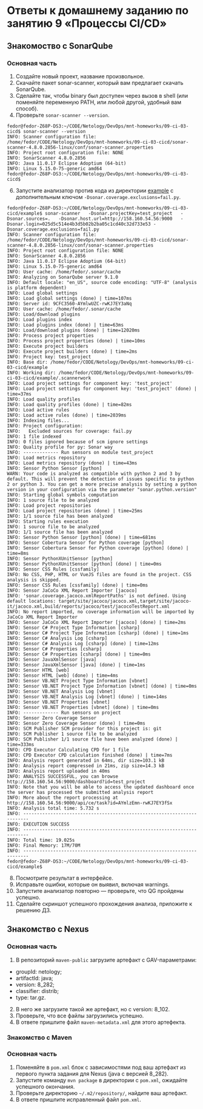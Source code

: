 # Ответы к домашнему заданию по занятию 9 «Процессы CI/CD»

## Знакомоство с SonarQube

### Основная часть

1. Создайте новый проект, название произвольное.
2. Скачайте пакет sonar-scanner, который вам предлагает скачать SonarQube.
3. Сделайте так, чтобы binary был доступен через вызов в shell (или поменяйте переменную PATH, или любой другой, удобный вам способ).
4. Проверьте `sonar-scanner --version`.
```
fedor@fedor-Z68P-DS3:~/CODE/Netology/DevOps/mnt-homeworks/09-ci-03-cicd$ sonar-scanner --version
INFO: Scanner configuration file: /home/fedor/CODE/Netology/DevOps/mnt-homeworks/09-ci-03-cicd/sonar-scanner-4.8.0.2856-linux/conf/sonar-scanner.properties
INFO: Project root configuration file: NONE
INFO: SonarScanner 4.8.0.2856
INFO: Java 11.0.17 Eclipse Adoptium (64-bit)
INFO: Linux 5.15.0-75-generic amd64
fedor@fedor-Z68P-DS3:~/CODE/Netology/DevOps/mnt-homeworks/09-ci-03-cicd$
```
6. Запустите анализатор против кода из директории [example](./example) с дополнительным ключом `-Dsonar.coverage.exclusions=fail.py`.
```
fedor@fedor-Z68P-DS3:~/CODE/Netology/DevOps/mnt-homeworks/09-ci-03-cicd/example$ sonar-scanner   -Dsonar.projectKey=test_project   -Dsonar.sources=.   -Dsonar.host.url=http://158.160.54.56:9000   -Dsonar.login=025d5c514e4b3d5b02b2ba05c1cd40c32d733e53 -Dsonar.coverage.exclusions=fail.py 
INFO: Scanner configuration file: /home/fedor/CODE/Netology/DevOps/mnt-homeworks/09-ci-03-cicd/sonar-scanner-4.8.0.2856-linux/conf/sonar-scanner.properties
INFO: Project root configuration file: NONE
INFO: SonarScanner 4.8.0.2856
INFO: Java 11.0.17 Eclipse Adoptium (64-bit)
INFO: Linux 5.15.0-75-generic amd64
INFO: User cache: /home/fedor/.sonar/cache
INFO: Analyzing on SonarQube server 9.1.0
INFO: Default locale: "en_US", source code encoding: "UTF-8" (analysis is platform dependent)
INFO: Load global settings
INFO: Load global settings (done) | time=107ms
INFO: Server id: 9CFC3560-AYmlwUZC-rwKJ7EY3aNq
INFO: User cache: /home/fedor/.sonar/cache
INFO: Load/download plugins
INFO: Load plugins index
INFO: Load plugins index (done) | time=63ms
INFO: Load/download plugins (done) | time=12020ms
INFO: Process project properties
INFO: Process project properties (done) | time=10ms
INFO: Execute project builders
INFO: Execute project builders (done) | time=2ms
INFO: Project key: test_project
INFO: Base dir: /home/fedor/CODE/Netology/DevOps/mnt-homeworks/09-ci-03-cicd/example
INFO: Working dir: /home/fedor/CODE/Netology/DevOps/mnt-homeworks/09-ci-03-cicd/example/.scannerwork
INFO: Load project settings for component key: 'test_project'
INFO: Load project settings for component key: 'test_project' (done) | time=37ms
INFO: Load quality profiles
INFO: Load quality profiles (done) | time=82ms
INFO: Load active rules
INFO: Load active rules (done) | time=2039ms
INFO: Indexing files...
INFO: Project configuration:
INFO:   Excluded sources for coverage: fail.py
INFO: 1 file indexed
INFO: 0 files ignored because of scm ignore settings
INFO: Quality profile for py: Sonar way
INFO: ------------- Run sensors on module test_project
INFO: Load metrics repository
INFO: Load metrics repository (done) | time=43ms
INFO: Sensor Python Sensor [python]
WARN: Your code is analyzed as compatible with python 2 and 3 by default. This will prevent the detection of issues specific to python 2 or python 3. You can get a more precise analysis by setting a python version in your configuration via the parameter "sonar.python.version"
INFO: Starting global symbols computation
INFO: 1 source file to be analyzed
INFO: Load project repositories
INFO: Load project repositories (done) | time=25ms
INFO: 1/1 source file has been analyzed
INFO: Starting rules execution
INFO: 1 source file to be analyzed
INFO: 1/1 source file has been analyzed
INFO: Sensor Python Sensor [python] (done) | time=681ms
INFO: Sensor Cobertura Sensor for Python coverage [python]
INFO: Sensor Cobertura Sensor for Python coverage [python] (done) | time=8ms
INFO: Sensor PythonXUnitSensor [python]
INFO: Sensor PythonXUnitSensor [python] (done) | time=0ms
INFO: Sensor CSS Rules [cssfamily]
INFO: No CSS, PHP, HTML or VueJS files are found in the project. CSS analysis is skipped.
INFO: Sensor CSS Rules [cssfamily] (done) | time=0ms
INFO: Sensor JaCoCo XML Report Importer [jacoco]
INFO: 'sonar.coverage.jacoco.xmlReportPaths' is not defined. Using default locations: target/site/jacoco/jacoco.xml,target/site/jacoco-it/jacoco.xml,build/reports/jacoco/test/jacocoTestReport.xml
INFO: No report imported, no coverage information will be imported by JaCoCo XML Report Importer
INFO: Sensor JaCoCo XML Report Importer [jacoco] (done) | time=2ms
INFO: Sensor C# Project Type Information [csharp]
INFO: Sensor C# Project Type Information [csharp] (done) | time=1ms
INFO: Sensor C# Analysis Log [csharp]
INFO: Sensor C# Analysis Log [csharp] (done) | time=12ms
INFO: Sensor C# Properties [csharp]
INFO: Sensor C# Properties [csharp] (done) | time=0ms
INFO: Sensor JavaXmlSensor [java]
INFO: Sensor JavaXmlSensor [java] (done) | time=1ms
INFO: Sensor HTML [web]
INFO: Sensor HTML [web] (done) | time=4ms
INFO: Sensor VB.NET Project Type Information [vbnet]
INFO: Sensor VB.NET Project Type Information [vbnet] (done) | time=0ms
INFO: Sensor VB.NET Analysis Log [vbnet]
INFO: Sensor VB.NET Analysis Log [vbnet] (done) | time=14ms
INFO: Sensor VB.NET Properties [vbnet]
INFO: Sensor VB.NET Properties [vbnet] (done) | time=0ms
INFO: ------------- Run sensors on project
INFO: Sensor Zero Coverage Sensor
INFO: Sensor Zero Coverage Sensor (done) | time=0ms
INFO: SCM Publisher SCM provider for this project is: git
INFO: SCM Publisher 1 source file to be analyzed
INFO: SCM Publisher 1/1 source file have been analyzed (done) | time=333ms
INFO: CPD Executor Calculating CPD for 1 file
INFO: CPD Executor CPD calculation finished (done) | time=7ms
INFO: Analysis report generated in 64ms, dir size=103.1 kB
INFO: Analysis report compressed in 21ms, zip size=14.3 kB
INFO: Analysis report uploaded in 40ms
INFO: ANALYSIS SUCCESSFUL, you can browse http://158.160.54.56:9000/dashboard?id=test_project
INFO: Note that you will be able to access the updated dashboard once the server has processed the submitted analysis report
INFO: More about the report processing at http://158.160.54.56:9000/api/ce/task?id=AYmlzEmn-rwKJ7EY3fSx
INFO: Analysis total time: 5.732 s
INFO: ------------------------------------------------------------------------
INFO: EXECUTION SUCCESS
INFO: ------------------------------------------------------------------------
INFO: Total time: 19.025s
INFO: Final Memory: 17M/70M
INFO: ------------------------------------------------------------------------
fedor@fedor-Z68P-DS3:~/CODE/Netology/DevOps/mnt-homeworks/09-ci-03-cicd/example$
```
8. Посмотрите результат в интерфейсе.
9. Исправьте ошибки, которые он выявил, включая warnings.
10. Запустите анализатор повторно — проверьте, что QG пройдены успешно.
11. Сделайте скриншот успешного прохождения анализа, приложите к решению ДЗ.

## Знакомство с Nexus

### Основная часть

1. В репозиторий `maven-public` загрузите артефакт с GAV-параметрами:

 *    groupId: netology;
 *    artifactId: java;
 *    version: 8_282;
 *    classifier: distrib;
 *    type: tar.gz.
   
2. В него же загрузите такой же артефакт, но с version: 8_102.
3. Проверьте, что все файлы загрузились успешно.
4. В ответе пришлите файл `maven-metadata.xml` для этого артефекта.

### Знакомство с Maven

### Основная часть

1. Поменяйте в `pom.xml` блок с зависимостями под ваш артефакт из первого пункта задания для Nexus (java с версией 8_282).
2. Запустите команду `mvn package` в директории с `pom.xml`, ожидайте успешного окончания.
3. Проверьте директорию `~/.m2/repository/`, найдите ваш артефакт.
4. В ответе пришлите исправленный файл `pom.xml`.
